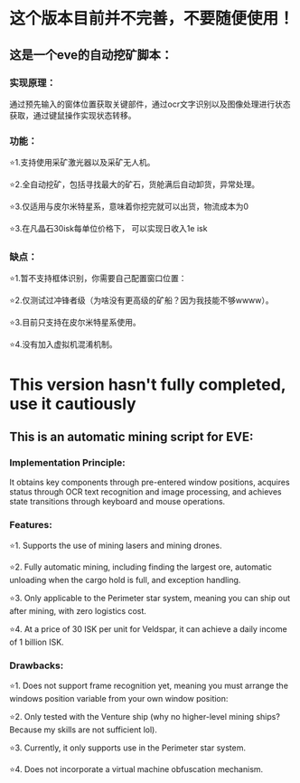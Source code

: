# 这个版本目前并不完善，不要随便使用！


## 这是一个eve的自动挖矿脚本：

### 实现原理：

通过预先输入的窗体位置获取关键部件，通过ocr文字识别以及图像处理进行状态获取，通过键鼠操作实现状态转移。

### 功能：

⭐1.支持使用采矿激光器以及采矿无人机。

⭐2.全自动挖矿，包括寻找最大的矿石，货舱满后自动卸货，异常处理。

⭐3.仅适用与皮尔米特星系，意味着你挖完就可以出货，物流成本为0

⭐3.在凡晶石30isk每单位价格下， 可以实现日收入1e isk

### 缺点：

⭐1.暂不支持框体识别，你需要自己配置窗口位置：

⭐2.仅测试过冲锋者级（为啥没有更高级的矿船？因为我技能不够wwww）。

⭐3.目前只支持在皮尔米特星系使用。

⭐4.没有加入虚拟机混淆机制。
# This version hasn't fully completed, use it cautiously

## This is an automatic mining script for EVE:

### Implementation Principle:

It obtains key components through pre-entered window positions, acquires status through OCR text recognition and image processing, and achieves state transitions through keyboard and mouse operations.

### Features:

⭐1. Supports the use of mining lasers and mining drones.

⭐2. Fully automatic mining, including finding the largest ore, automatic unloading when the cargo hold is full, and exception handling.

⭐3. Only applicable to the Perimeter star system, meaning you can ship out after mining, with zero logistics cost.

⭐4. At a price of 30 ISK per unit for Veldspar, it can achieve a daily income of 1 billion ISK.

### Drawbacks:

⭐1. Does not support frame recognition yet, meaning you must arrange the windows position variable from your own window position:

⭐2. Only tested with the Venture ship (why no higher-level mining ships? Because my skills are not sufficient lol).

⭐3. Currently, it only supports use in the Perimeter star system.

⭐4. Does not incorporate a virtual machine obfuscation mechanism.

